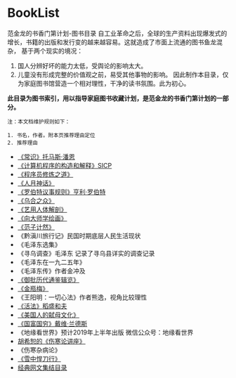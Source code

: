 # BookList
范金龙的书香门第计划-图书目录
自工业革命之后，全球的生产资料出现爆发式的增长，书籍的出版和发行变的越来越容易。这就造成了市面上流通的图书鱼龙混杂，
基于两个现实的境况：
1. 国人分辨好坏的能力太低，受舆论的影响太大。
2. 儿童没有形成完整的价值观之前，易受其他事物的影响。
因此制作本目录，仅为家庭图书馆营造一个相对理性，干净的读书氛围。此为初心。

**此目录为图书索引，用以指导家庭图书收藏计划，是范金龙的书香门第计划的一部分。**

`注：本文档维护规则如下：`
```
1. 书名，作者。附本页推荐理由定位
2. 推荐理由
```
- [《常识》托马斯·潘恩](https://github.com/jinyuyoulong/BookList/blob/master/常识-托马斯.潘恩.md)
- [《计算机程序的构造和解释》SICP](https://github.com/jinyuyoulong/BookList/blob/master/计算机程序的构造和解释-SICP.md)
- [《程序员修炼之道》](https://github.com/jinyuyoulong/BookList/blob/master/程序员修炼之道.md)
- [《人月神话》](https://github.com/jinyuyoulong/BookList/blob/master/人月神话.md)
- [《罗伯特议事规则》亨利·罗伯特](https://github.com/jinyuyoulong/BookList/blob/master/罗伯特议事规则.md)
- [《乌合之众》](https://github.com/jinyuyoulong/BookList/blob/master/乌合之众.md) 
- [《艺用人体解剖》](https://github.com/jinyuyoulong/BookList/blob/master/艺用人体解剖.md) 
- [《向大师学绘画》](https://github.com/jinyuyoulong/BookList/blob/master/向大师学绘画.md)
- [《范子计然》](https://github.com/jinyuyoulong/BookList/blob/master/范子计然.md)
- 《黔滇川旅行记》民国时期底层人民生活现状
- 《毛泽东选集》
- 《寻乌调查》毛泽东 记录了寻乌县详实的调查记录
- 《毛泽东在一九二五年》
- 《毛泽东传》作者金冲及
- [《御批历代通鉴辑览》](https://github.com/jinyuyoulong/BookList/blob/master/御批历代通鉴辑览.md)
- [《金瓶梅》](https://github.com/jinyuyoulong/BookList/blob/master/金瓶梅.md)
- 《王阳明：一切心法》作者熊逸，视角比较理性
- [《活法》稻盛和夫](https://github.com/jinyuyoulong/BookList/blob/master/活法.md)
- [《美国人的弑母文化》](https://book.douban.com/review/4617180/)
- [《国富国穷》戴维·兰德斯](https://github.com/jinyuyoulong/BookList/blob/master/%E5%9B%BD%E5%AF%8C%E5%9B%BD%E7%A9%B7.md)
- 《地缘看世界》预计2019年上半年出版 微信公众号：地缘看世界
- [胡希恕的《伤寒论讲座》](https://github.com/jinyuyoulong/BookList/blob/master/胡希恕的《伤寒论讲座》.md)
- 《伤寒杂病论》
- [《雪中悍刀行》](https://github.com/jinyuyoulong/BookList/blob/master/《雪中悍刀行》.md)
- [经典网文集结目录](https://github.com/jinyuyoulong/BookList/blob/master/经典网文集结目录.md)

